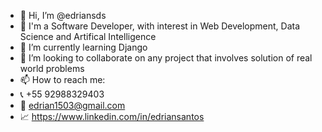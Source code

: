 - 👋 Hi, I’m @edriansds
- 📣 I'm a Software Developer, with interest in Web Development, Data Science and Artifical Intelligence
- 🌱 I’m currently learning Django
- 💞️ I’m looking to collaborate on any project that involves solution of real world problems 
- 📫 How to reach me:
- 📞 +55 92988329403
- 📩 edrian1503@gmail.com
- 📈 https://www.linkedin.com/in/edriansantos

<!---
edriansds/edriansds is a ✨ special ✨ repository because its `README.md` (this file) appears on your GitHub profile.
You can click the Preview link to take a look at your changes.
--->
